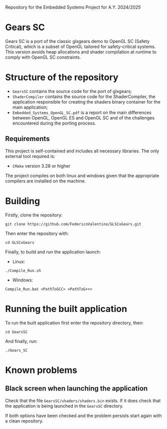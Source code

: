 Repository for the Embedded Systems Project for A.Y. 2024/2025

# Gears SC

Gears SC is a port of the classic glxgears demo to OpenGL SC (Safety Critical), which is a subset of OpenGL tailored for safety-critical systems. This version avoids heap allocations and shader compilation at runtime to comply with OpenGL SC constraints.

# Structure of the repository

* `GearsSC` contains the source code for the port of glxgears;
* `ShaderCompiler` contains the source code for the ShaderCompiler, the application responsible for creating the shaders binary container for the main application;
* `Embedded_Systems_OpenGL_SC.pdf` is a report on the main differences between OpenGL, OpenGL ES and OpenGL SC and of the challenges encountered during the porting process.

## Requirements

This project is self-contained and includes all necessary libraries. The only external tool required is:

- `CMake` version 3.28 or higher

The project compiles on both linux and windows given that the appropriate compilers are installed on the machine.

# Building
Firstly, clone the repository:
```
git clone https://github.com/FedericoValentino/GLSCxGears.git
```

Then enter the repository with:
```
cd GLSCxGears
```

Finally, to build and run the application launch:
* Linux:
```
./Compile_Run.sh
```
* Windows:
```
Compile_Run.bat <PathToGCC> <PathToG++>
```

# Running the built application

To run the built application first enter the repository directory, then:
```
cd GearsSC
```

And finally, run:
```
./Gears_SC
```

# Known problems
## Black screen when launching the application
Check that the file `GearsSC/shaders/shaders.bin` exists. If it does check that the application is being launched in the `GearsSC` directory.

If both options have been checked and the problem persists start again with a clean repository.

